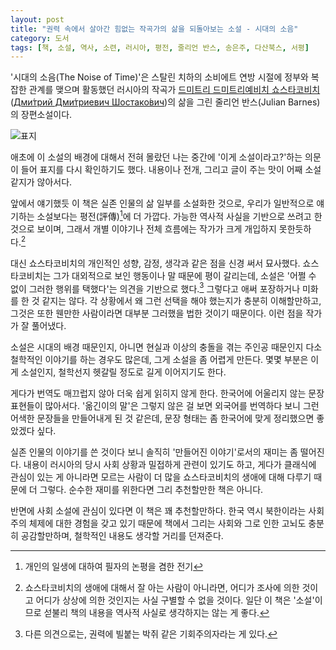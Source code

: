 ```yaml
---
layout: post
title: "권력 속에서 살아간 힘없는 작곡가의 삶을 되돌아보는 소설 - 시대의 소음"
category: 도서
tags: [책, 소설, 역사, 소련, 러시아, 평전, 줄리언 반스, 송은주, 다산북스, 서평]
---
```


'시대의 소음(The Noise of Time)'은 스탈린 치하의 소비에트 연방 시절에
정부와 복잡한 관계를 맺으며 활동했던 러시아의 작곡가
[드미트리 드미트리예비치 쇼스타코비치](https://ko.wikipedia.org/wiki/드미트리_쇼스타코비치)([Дми́трий Дми́триевич Шостако́вич](https://ru.wikipedia.org/wiki/Шостакович,_Дмитрий_Дмитриевич))의 삶을 그린
줄리언 반스(Julian Barnes)의 장편소설이다.

![표지](https://lh3.googleusercontent.com/-74W2C4YxwLg/WUkxthO3unI/AAAAAAAAU24/2RF38fPfR84Wh-nAX7pWuF76JzlF_tNvACE0YBhgL/s360/the-noise-of-time-book.jpg "러시아 작곡가 드미트리 드미트리예비치 쇼스타코비치의 삶을 그린 평전이다.")

애초에 이 소설의 배경에 대해서 전혀 몰랐던 나는
중간에 '이게 소설이라고?'하는 의문이 들어 표지를 다시 확인하기도 했다.
내용이나 전개, 그리고 글이 주는 맛이 어째 소설 같지가 않아서다.

앞에서 얘기했듯 이 책은 실존 인물의 삶 일부를 소설화한 것으로,
우리가 일반적으로 얘기하는 소설보다는 평전(評傳)[^1]에 더 가깝다.
가능한 역사적 사실을 기반으로 쓰려고 한 것으로 보이며,
그래서 개별 이야기나 전체 흐름에는 작가가 크게 개입하지 못한듯하다.[^2]

[^1]: 개인의 일생에 대하여 필자의 논평을 겸한 전기

[^2]: 쇼스타코비치의 생애에 대해서 잘 아는 사람이 아니라면, 어디가 조사에 의한 것이고 어디가 상상에 의한 것인지는 사실 구별할 수 없을 것이다. 일단 이 책은 '소설'이므로 섣불리 책의 내용을 역사적 사실로 생각하지는 않는 게 좋다.

대신 쇼스타코비치의 개인적인 성향, 감정, 생각과 같은 점을 신경 써서 묘사했다.
쇼스타코비치는 그가 대외적으로 보인 행동이나 말 때문에 평이 갈리는데,
소설은 '어쩔 수 없이 그러한 행위를 택했다'는 의견을 기반으로 했다.[^3]
그렇다고 애써 포장하거나 미화를 한 것 같지는 않다.
각 상황에서 왜 그런 선택을 해야 했는지가 충분히 이해할만하고,
그것은 또한 웬만한 사람이라면 대부분 그러했을 법한 것이기 때문이다.
이런 점을 작가가 잘 풀어냈다.

[^3]: 다른 의견으로는, 권력에 빌붙는 박쥐 같은 기회주의자라는 게 있다.

소설은 시대의 배경 때문인지,
아니면 현실과 이상의 충돌을 겪는 주인공 때문인지
다소 철학적인 이야기를 하는 경우도 많은데,
그게 소설을 좀 어렵게 만든다.
몇몇 부분은 이게 소설인지, 철학선지 헷갈릴 정도로 길게 이어지기도 한다.

게다가 번역도 매끄럽지 않아 더욱 쉽게 읽히지 않게 한다.
한국어에 어울리지 않는 문장 표현들이 많아서다.
'옮긴이의 말'은 그렇지 않은 걸 보면
외국어를 번역하다 보니 그런 어색한 문장들을 만들어내게 된 것 같은데,
문장 형태는 좀 한국어에 맞게 정리했으면 좋았겠다 싶다.

실존 인물의 이야기를 쓴 것이다 보니
솔직히 '만들어진 이야기'로서의 재미는 좀 떨어진다.
내용이 러시아의 당시 사회 상황과 밀접하게 관련이 있기도 하고,
게다가 클래식에 관심이 있는 게 아니라면 모르는 사람이 더 많을
쇼스타코비치의 생애에 대해 다루기 때문에 더 그렇다.
순수한 재미를 위한다면 그리 추천할만한 책은 아니다.

반면에 사회 소설에 관심이 있다면 이 책은 꽤 추천할만하다.
한국 역시 북한이라는 사회주의 체제에 대한 경험을 갖고 있기 때문에
책에서 그리는 사회와 그로 인한 고뇌도 충분히 공감할만하며,
철학적인 내용도 생각할 거리를 던져준다.
